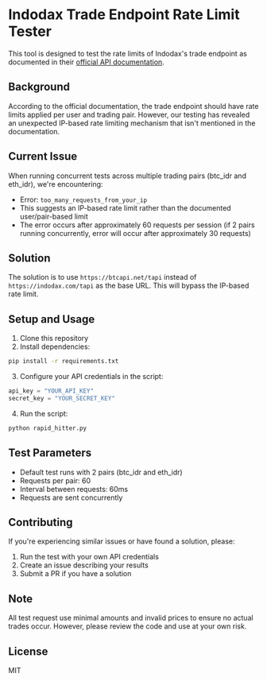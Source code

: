 # Indodax Trade Endpoint Rate Limit Tester

This tool is designed to test the rate limits of Indodax's trade endpoint as documented in their [official API documentation](https://github.com/btcid/indodax-official-api-docs/blob/master/Private-RestAPI.md#trade-endpoints).

## Background

According to the official documentation, the trade endpoint should have rate limits applied per user and trading pair. However, our testing has revealed an unexpected IP-based rate limiting mechanism that isn't mentioned in the documentation.

## Current Issue

When running concurrent tests across multiple trading pairs (btc_idr and eth_idr), we're encountering:

- Error: `too_many_requests_from_your_ip`
- This suggests an IP-based rate limit rather than the documented user/pair-based limit
- The error occurs after approximately 60 requests per session (if 2 pairs running concurrently, error will occur after approximately 30 requests)

## Solution

The solution is to use `https://btcapi.net/tapi` instead of `https://indodax.com/tapi` as the base URL. This will bypass the IP-based rate limit.

## Setup and Usage

1. Clone this repository
2. Install dependencies:

```bash
pip install -r requirements.txt
```

3. Configure your API credentials in the script:

```python
api_key = "YOUR_API_KEY"
secret_key = "YOUR_SECRET_KEY"
```

4. Run the script:

```bash
python rapid_hitter.py
```

## Test Parameters

- Default test runs with 2 pairs (btc_idr and eth_idr)
- Requests per pair: 60
- Interval between requests: 60ms
- Requests are sent concurrently

## Contributing

If you're experiencing similar issues or have found a solution, please:

1. Run the test with your own API credentials
2. Create an issue describing your results
3. Submit a PR if you have a solution

## Note

All test request use minimal amounts and invalid prices to ensure no actual trades occur. However, please review the code and use at your own risk.

## License

MIT
